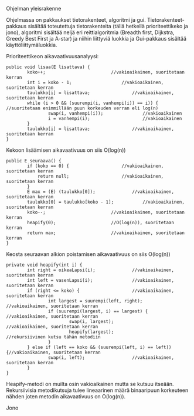 Ohjelman yleisrakenne

Ohjelmassa on pakkaukset tietorakenteet, algoritmi ja gui. Tietorakenteet-pakkaus sisältää toteutettuja tietorakenteita (tällä hetkellä prioriteettikeko ja jono), algoritmi sisältää neljä eri reittialgoritmia (Breadth first, Dijkstra, Greedy Best First ja A-star) ja niihin liittyviä luokkia ja Gui-pakkaus sisältää käyttöliittymäluokkia.

Prioriteettikeon aikavaativuusanalyysi:
```
public void lisaa(E lisattava) {
        koko++;							//vakioaikainen, suoritetaan kerran
        int i = koko - 1;					//vakioaikainen, suoritetaan kerran
        taulukko[i] = lisattava;				//vakioaikainen, suoritetaan kerran
        while (i > 0 && (suurempi(i, vanhempi(i)) == i)) {	//suoritetaan enimmillään puun korkeuden verran eli log(n)
                swap(i, vanhempi(i));				//vakioaikainen
                i = vanhempi(i);					//vakioaikainen
        }									
        taulukko[i] = lisattava;				//vakioaikainen, suoritetaan kerran
}
```

Kekoon lisäämisen aikavaativuus on siis O(log(n))
```
public E seuraava() {
        if (koko == 0) {					//vakioaikainen, suoritetaan kerran
            return null;					//vakioaikainen, suoritetaan kerran
        }
        E max = (E) (taulukko[0]);				//vakioaikainen, suoritetaan kerran
        taulukko[0] = taulukko[koko - 1];			//vakioaikainen, suoritetaan kerran
        koko--;							//vakioaikainen, suoritetaan kerran
        heapify(0);						//O(log(n)), suoritetaan kerran
        return max;						//vakioaikainen, suoritetaan kerran
}
```


Keosta seuraavan alkion poistamisen aikavaativuus on siis O(log(n))

```
private void heapify(int i) {
        int right = oikeaLapsi(i);				//vakioaikainen, suoritetaan kerran
        int left = vasenLapsi(i);				//vakioaikainen, suoritetaan kerran
        if (right <= koko) {					//vakioaikainen, suoritetaan kerran
                int largest = suurempi(left, right);		//vakioaikainen, suoritetaan kerran
                if (suurempi(largest, i) == largest) {		//vakioaikainen, suoritetaan kerran
                        swap(i, largest);				//vakioaikainen, suoritetaan kerran
                        heapify(largest);				//rekursiivinen kutsu tähän metodiin
                }
        } else if (left == koko && (suurempi(left, i) == left)){//vakioaikainen, suoritetaan kerran
                swap(i, left);					//vakioaikainen, suoritetaan kerran
        }
}
```

Heapify-metodi on muilta osin vakioaikainen mutta se kutsuu itseään. Rekursiivisia metodikutsuja tulee lineaarinen määrä binaaripuun korkeuteen nähden joten metodin aikavaativuus on O(log(n)).

Jono

